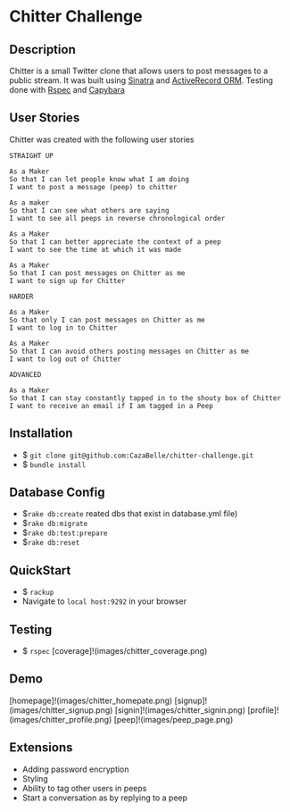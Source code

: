 Chitter Challenge
=================

Description
-------
Chitter is a small Twitter clone that allows users to post messages to a public stream. It was built using [Sinatra](http://sinatrarb.com/) and [ActiveRecord ORM](https://guides.rubyonrails.org/active_record_basics.html). Testing done with [Rspec](http://rspec.info/) 
and [Capybara](https://relishapp.com/rspec/rspec-rails/docs/feature-specs/feature-spec)


User Stories
-------
Chitter was created with the following user stories

```
STRAIGHT UP

As a Maker
So that I can let people know what I am doing  
I want to post a message (peep) to chitter

As a maker
So that I can see what others are saying  
I want to see all peeps in reverse chronological order

As a Maker
So that I can better appreciate the context of a peep
I want to see the time at which it was made

As a Maker
So that I can post messages on Chitter as me
I want to sign up for Chitter

HARDER

As a Maker
So that only I can post messages on Chitter as me
I want to log in to Chitter

As a Maker
So that I can avoid others posting messages on Chitter as me
I want to log out of Chitter

ADVANCED

As a Maker
So that I can stay constantly tapped in to the shouty box of Chitter
I want to receive an email if I am tagged in a Peep
```

Installation
-------
- $ `git clone git@github.com:CazaBelle/chitter-challenge.git`
- $ `bundle install`

Database Config
-------
- $`rake db:create` reated dbs that exist in database.yml file)
- $`rake db:migrate`
- $`rake db:test:prepare`
- $`rake db:reset` 

QuickStart
-------
- $ `rackup`
- Navigate to `local host:9292` in your browser

Testing 
-------
- $ `rspec`
[coverage]!(images/chitter_coverage.png)

Demo
-------
[homepage]!(images/chitter_homepate.png)
[signup]!(images/chitter_signup.png)
[signin]!(images/chitter_signin.png)
[profile]!(images/chitter_profile.png)
[peep]!(images/peep_page.png)

Extensions
-------
* Adding password encryption
* Styling
* Ability to tag other users in peeps
* Start a conversation as by replying to a peep
